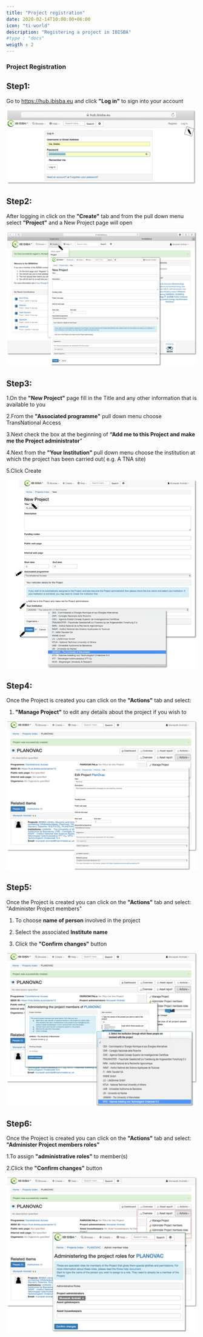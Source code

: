 ```yaml
---
title: "Project registration"
date: 2020-02-14T10:00:00+06:00
icon: "ti-world"
description: "Registering a project in IBISBA"
#type : "docs"
weigth : 2
---
```


### Project Registration

## Step1:

Go to https://hub.ibisba.eu and click **"Log in"** to sign into your account


![](Picture1.png)



## Step2:

After logging in click on the **"Create"** tab and from the pull down menu select **"Project"** and a New Project page will open 


![](Picture2.png)



## Step3:

  1.On the **"New Project"** page fill in the Title and any other information that is available to you
  
  2.From the **"Associated programme"** pull down menu choose TransNational Access
  
  3.Next check the box at the beginning of **“Add me to this Project and make me the Project administrator**”
  
  4.Next from the **"Your Institution"** pull down menu choose the  institution at which the project has been carried out( e.g. A       TNA site) 
  
  5.Click Create


![](Picture3.png)

## Step4:

Once the Project is created you can click on the **"Actions"** tab and select:

  1. **"Manage Project"** to edit any details about the project if you wish to
  
  
![](Picture4.png)


## Step5:

Once the Project is created you can click on the **"Actions"** tab and select: "Administer Project members" 

  1. To choose **name of person** involved in the project
  
  2. Select the associated **Institute name**
  
  3. Click the **"Confirm changes"** button
  


![](Picture5.png)

## Step6:

Once the Project is created you can click on the **"Actions"** tab and select: **"Administer Project members roles"**
  
  1.To assign **"administrative roles"** to member(s) 
  
  2.Click the **"Confirm changes"** button


![](Picture6.png)
